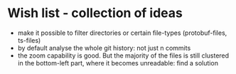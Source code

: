 # Wish list - collection of ideas 
* make it possible to filter directories or certain file-types (protobuf-files, ts-files)
* by default analyse the whole git history: not just n commits
* the zoom capability is good. But the majority of the files is still clustered in the bottom-left part, where it becomes unreadable: find a solution

